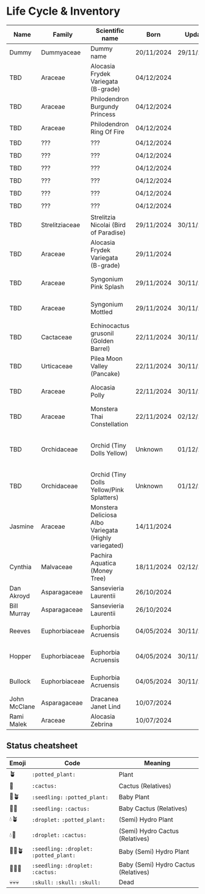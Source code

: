 # Life Cycle & Inventory

| Name | Family | Scientific name | Born | Update | Status | Semihydro conversion | Remarks |
| --- | --- | --- | --- | --- | --- | --- | --- |
| Dummy | Dummyaceae | Dummy name | 20/11/2024 | 29/11/2024 | :seedling: | 30/11/2024 | Something special |
| TBD | Araceae | Alocasia Frydek Variegata (B-grade) | 04/12/2024 |  | 🌱🪴 |  |  |
| TBD | Araceae | Philodendron Burgundy Princess | 04/12/2024 |  | 🌱🪴 |  |  |
| TBD | Araceae | Philodendron Ring Of Fire | 04/12/2024 |  | 🌱🪴 |  |  |
| TBD | ??? | ??? | 04/12/2024 |  | 🌱🪴 |  |  |
| TBD | ??? | ??? | 04/12/2024 |  | 🌱🪴 |  |  |
| TBD | ??? | ??? | 04/12/2024 |  | 🌱🪴 |  |  |
| TBD | ??? | ??? | 04/12/2024 |  | 🌱🪴 |  |  |
| TBD | ??? | ??? | 04/12/2024 |  | 🌱🪴 |  |  |
| TBD | ??? | ??? | 04/12/2024 |  | 🌱🪴 |  |  |
| TBD | Strelitziaceae | Strelitzia Nicolai (Bird of Paradise) | 29/11/2024 | 30/11/2024 | 🌱💧🪴 | 30/11/2024 | Put in Flora Base Pro |
| TBD | Araceae | Alocasia Frydek Variegata (B-grade) | 29/11/2024 |  | 🌱🪴 |  |  |
| TBD | Araceae | Syngonium Pink Splash | 29/11/2024 | 30/11/2024 | 🌱💧🪴 | 30/11/2024 | Put in Flora Base Pro |
| TBD | Araceae | Syngonium Mottled | 29/11/2024 | 30/11/2024 | 🌱💧🪴 | 30/11/2024 | Put in Flora Base Pro |
| TBD | Cactaceae | Echinocactus grusonil (Golden Barrel) | 22/11/2024 | 30/11/2024 | 🌱💧🌵 | 30/11/2024 | Put in Flora Base Pro |
| TBD | Urticaceae | Pilea Moon Valley (Pancake) | 22/11/2024 | 30/11/2024 | 🌱💧🪴 | 30/11/2024 | Put in Flora Base Pro |
| TBD | Araceae | Alocasia Polly | 22/11/2024 | 30/11/2024 | 🌱💧🪴 | 30/11/2024 | Put in Flora Base Pro |
| TBD | Araceae | Monstera Thai Constellation |  22/11/2024 | 02/12/2024 | 🌱💧🪴 | 02/12/2024 | Put in PON |
| TBD | Orchidaceae | Orchid (Tiny Dolls Yellow) | Unknown | 01/12/2024 | 💧🪴 | 01/12/2024 | Roots had to be cut due to rot.  Put in Leca |
| TBD | Orchidaceae | Orchid (Tiny Dolls Yellow/Pink Splatters) | Unknown | 01/12/2024 | 💧🪴 | 01/12/2024 | Put in Leca |
| Jasmine | Araceae | Monstera Deliciosa Albo Variegata (Highly variegated) | 14/11/2024 |  | 🪴 |  |  |
| Cynthia | Malvaceae | Pachira Aquatica (Money Tree) | 18/11/2024 | 02/12/2024 | 💧🪴 | 02/12/2024 | Put in PON |
| Dan Akroyd | Asparagaceae | Sansevieria Laurentii | 26/10/2024 |  | 🪴 |  |  |
| Bill Murray | Asparagaceae | Sansevieria Laurentii | 26/10/2024 |  | 🪴 |  |  |
| Reeves | Euphorbiaceae | Euphorbia Acruensis | 04/05/2024 | 30/11/2024 | 🌱💧🌵 | 30/11/2024 | Put in Lechuza PON |
| Hopper | Euphorbiaceae | Euphorbia Acruensis | 04/05/2024 | 30/11/2024 | 🌱💧🌵 | 30/11/2024 | Put in Lechuza PON |
| Bullock | Euphorbiaceae | Euphorbia Acruensis | 04/05/2024 | 30/11/2024 | 💧🌵 | 30/11/2024 | Put in Lechuza PON |
| John McClane | Asparagaceae | Dracanea Janet Lind | 10/07/2024 |  | 🪴 |  |  |
| Rami Malek | Araceae | Alocasia Zebrina | 10/07/2024 |  | 🪴 |  |  |


## Status cheatsheet

| Emoji | Code | Meaning |
| --- | --- | --- |
| 🪴 | `:potted_plant:` | Plant |
| 🌵 | `:cactus:` | Cactus (Relatives) |
| 🌱🪴 | `:seedling:` `:potted_plant:` | Baby Plant |
| 🌱🌵 | `:seedling:` `:cactus:` | Baby Cactus (Relatives) |
| 💧🪴 | `:droplet:` `:potted_plant:` | (Semi) Hydro Plant |
| 💧🌵 | `:droplet:` `:cactus:` | (Semi) Hydro Cactus (Relatives) |
| 🌱💧🪴 | `:seedling:` `:droplet:` `:potted_plant:` | Baby (Semi) Hydro Plant |
| 🌱💧🌵 | `:seedling:` `:droplet:` `:cactus:` | Baby (Semi) Hydro Cactus (Relatives) |
| 💀💀💀 | `:skull:` `:skull:` `:skull:` | Dead |

